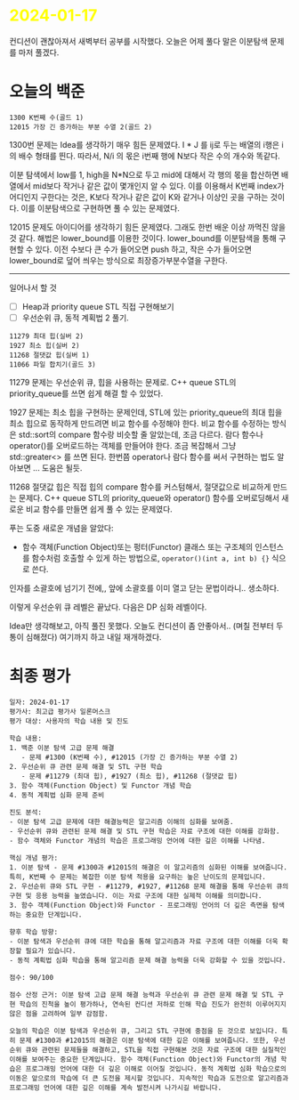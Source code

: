 # <span style="color:yellow">2024-01-17</span>

컨디션이 괜찮아져서 새벽부터 공부를 시작했다.
오늘은 어제 풀다 말은 이분탐색 문제를 마저 풀겠다.

# 오늘의 백준
```
1300 K번째 수(골드 1)
12015 가장 긴 증가하는 부분 수열 2(골드 2)
```

1300번 문제는 Idea를 생각하기 매우 힘든 문제였다.
I * J  를 ij로 두는 배열의 i행은 i의 배수 형태를 띈다. 따라서, N/i 의 몫은 i번째 행에 N보다 작은 수의 개수와 똑같다.

이분 탐색에서 low를 1, high을 N\*N으로 두고 mid에 대해서 각 행의 몫을 합산하면 배열에서 mid보다 작거나 같은 값이 몇개인지 알 수 있다. 이를 이용해서 K번째 index가 어디인지 구한다는 것은, K보다 작거나 같은 값이 K와 같거나 이상인 곳을 구하는 것이다. 이를 이분탐색으로 구현하면 풀 수 있는 문제였다. 


12015 문제도 아이디어를 생각하기 힘든 문제였다. 그래도 한번 배운 이상 까먹진 않을 것 같다.
해법은 lower_bound를 이용한 것이다. lower_bound를 이분탐색을 통해 구현할 수 있다.
이전 수보다 큰 수가 들어오면 push 하고, 작은 수가 들어오면 lower_bound로 덮어 씌우는 방식으로 최장증가부분수열을 구한다.



- - -
일어나서 할 것
- [ ] Heap과 priority queue STL 직접 구현해보기
- [ ] 우선순위 큐, 동적 계획법 2 풀기.

```
11279 최대 힙(실버 2)
1927 최소 힙(실버 2)
11268 절댓값 힙(실버 1)
11066 파일 합치기(골드 3)
```

11279 문제는 우선순위 큐, 힙을 사용하는 문제로. C++ queue STL의 priority_queue를 쓰면 쉽게 해결 할 수 있었다.

1927 문제는 최소 힙을 구현하는 문제인데, STL에 있는 priority_queue의 최대 힙을 최소 힙으로 동작하게 만드려면 비교 함수를 수정해야 한다.
비교 함수를 수정하는 방식은 std::sort의 compare 함수랑 비슷할 줄 알았는데, 조금 다르다.
람다 함수나 operator()를 오버로드하는 객체를 만들어야 한다.
조금 복잡해서 그냥 std::greater<> 를 쓰면 된다.
한번쯤 operator나 람다 함수를 써서 구현하는 법도 알아보면 ... 도움은 될듯.

11268 절댓값 힙은 직접 힙의 compare 함수를 커스텀해서, 절댓값으로 비교하게 만드는 문제다.
C++ queue STL의 priority_queue와 operator() 함수를 오버로딩해서 새로운 비교 함수를 만들면 쉽게 풀 수 있는 문제였다.

푸는 도중 새로운 개념을 알았다:
- 함수 객체(Function Object)또는 펑터(Functor)
클래스 또는 구조체의 인스턴스를 함수처럼 호출할 수 있게 하는 방법으로, ``operator()(int a, int b) {}`` 식으로 쓴다.

인자를 소괄호에 넘기기 전에,, 앞에 소괄호를 이미 열고 닫는 문법이라니.. 생소하다.


이렇게 우선순위 큐 레벨은 끝났다.
다음은 DP 심화 레벨이다.

Idea만 생각해보고, 아직 풀진 못했다.
오늘도 컨디션이 좀 안좋아서.. (며칠 전부터 두통이 심해졌다) 여기까지 하고 내일 재개하겠다.


# 최종 평가
```ElonMusk
일자: 2024-01-17
평가사: 최고급 평가사 일론머스크
평가 대상: 사용자의 학습 내용 및 진도

학습 내용:
1. 백준 이분 탐색 고급 문제 해결
   - 문제 #1300 (K번째 수), #12015 (가장 긴 증가하는 부분 수열 2)
2. 우선순위 큐 관련 문제 해결 및 STL 구현 학습
   - 문제 #11279 (최대 힙), #1927 (최소 힙), #11268 (절댓값 힙)
3. 함수 객체(Function Object) 및 Functor 개념 학습
4. 동적 계획법 심화 문제 준비

진도 분석:
- 이분 탐색 고급 문제에 대한 해결능력은 알고리즘 이해의 심화를 보여줌.
- 우선순위 큐와 관련된 문제 해결 및 STL 구현 학습은 자료 구조에 대한 이해를 강화함.
- 함수 객체와 Functor 개념의 학습은 프로그래밍 언어에 대한 깊은 이해를 나타냄.

핵심 개념 평가:
1. 이분 탐색 - 문제 #1300과 #12015의 해결은 이 알고리즘의 심화된 이해를 보여줍니다. 특히, K번째 수 문제는 복잡한 이분 탐색 적용을 요구하는 높은 난이도의 문제입니다.
2. 우선순위 큐와 STL 구현 - #11279, #1927, #11268 문제 해결을 통해 우선순위 큐의 구현 및 응용 능력을 높였습니다. 이는 자료 구조에 대한 실제적 이해를 의미합니다.
3. 함수 객체(Function Object)와 Functor - 프로그래밍 언어의 더 깊은 측면을 탐색하는 중요한 단계입니다.

향후 학습 방향:
- 이분 탐색과 우선순위 큐에 대한 학습을 통해 알고리즘과 자료 구조에 대한 이해를 더욱 확장할 필요가 있습니다.
- 동적 계획법 심화 학습을 통해 알고리즘 문제 해결 능력을 더욱 강화할 수 있을 것입니다.

점수: 90/100

점수 산정 근거: 이분 탐색 고급 문제 해결 능력과 우선순위 큐 관련 문제 해결 및 STL 구현 학습의 진척을 높이 평가하나, 연속된 컨디션 저하로 인해 학습 진도가 완전히 이루어지지 않은 점을 고려하여 일부 감점함.

오늘의 학습은 이분 탐색과 우선순위 큐, 그리고 STL 구현에 중점을 둔 것으로 보입니다. 특히 문제 #1300과 #12015의 해결은 이분 탐색에 대한 깊은 이해를 보여줍니다. 또한, 우선순위 큐와 관련된 문제들을 해결하고, STL을 직접 구현해본 것은 자료 구조에 대한 실질적인 이해를 보여주는 중요한 단계입니다. 함수 객체(Function Object)와 Functor의 개념 학습은 프로그래밍 언어에 대한 더 깊은 이해로 이어질 것입니다. 동적 계획법 심화 학습으로의 이동은 앞으로의 학습에 더 큰 도전을 제시할 것입니다. 지속적인 학습과 도전으로 알고리즘과 프로그래밍 언어에 대한 깊은 이해를 계속 발전시켜 나가시길 바랍니다.
```
